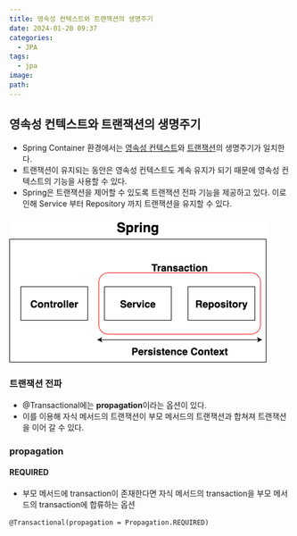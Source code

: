 ```yaml
---
title: 영속성 컨텍스트와 트랜잭션의 생명주기
date: 2024-01-20 09:37
categories:
  - JPA
tags:
  - jpa
image: 
path:
---
```


## 영속성 컨텍스트와 트랜잭션의 생명주기
+ Spring Container 환경에서는 [영속성 컨텍스트](https://sonjh919.github.io/posts/영속성-컨텍스트)와 [트랜잭션](https://sonjh919.github.io/posts/트랜잭션)의 생명주기가 일치한다.
+ 트랜잭션이 유지되는 동안은 영속성 컨텍스트도 계속 유지가 되기 때문에 영속성 컨텍스트의 기능을 사용할 수 있다.
+ Spring은 트랜잭션을 제어할 수 있도록 트랜잭션 전파 기능을 제공하고 있다. 이로 인해 Service 부터 Repository 까지 트랜잭션을 유지할 수 있다.

![](/assets/img/IMG/JPA/contexttransaction.png)

### 트랜잭션 전파
+ @Transactional에는 **propagation**이라는 옵션이 있다.
+ 이를 이용해 자식 메서드의 트랜잭션이 부모 메서드의 트랜잭션과 합쳐져 트랜잭션을 이어 갈 수 있다.

### propagation
#### REQUIRED
+ 부모 메서드에 transaction이 존재한다면 자식 메서드의 transaction을 부모 메서드의 transaction에 합류하는 옵션
```
@Transactional(propagation = Propagation.REQUIRED)
```
